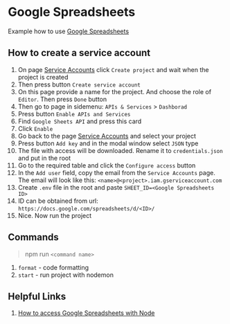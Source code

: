 # Google Spreadsheets

Example how to use [Google Spreadsheets](https://theoephraim.github.io/node-google-spreadsheet/#/)

## How to create a service account

1. On page [Service Accounts](https://console.cloud.google.com/projectselector2/iam-admin/serviceaccounts) click `Create project` and wait when the project is created
2. Then press button `Create service account`
3. On this page provide a name for the project. And choose the role of `Editor`. Then press `Done` button
4. Then go to page in sidemenu: `APIs & Services` > `Dashborad`
5. Press button `Enable APIs and Services`
6. Find `Google Sheets API` and press this card
7. Click `Enable`
8. Go back to the page [Service Accounts](https://console.cloud.google.com/iam-admin/serviceaccounts) and select your project
9. Press button `Add key` and in the modal window select `JSON` type
10. The file with access will be downloaded. Rename it to `credentials.json` and put in the root
11. Go to the required table and click the `Configure access` button
12. In the `Add user` field, copy the email from the `Service Accounts` page. The email will look like this: `<name>@<project>.iam.gserviceaccount.com`
13. Create `.env` file in the root and paste `SHEET_ID=<Google Spreadsheets ID>`
14. ID can be obtained from url: `https://docs.google.com/spreadsheets/d/<ID>/`
15. Nice. Now run the project

## Commands

> npm run `<command name>`

1. `format` - code formatting
2. `start` - run project with nodemon

## Helpful Links

1. [How to access Google Spreadsheets with Node](https://cmichel.io/how-to-access-google-spreadsheet-with-node)
